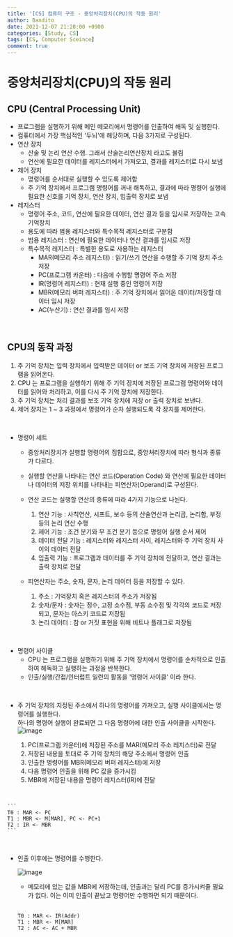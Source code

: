 ```yaml
---
title: '[CS] 컴퓨터 구조 - 중앙처리장치(CPU)의 작동 원리'
author: Bandito
date: 2021-12-07 21:20:00 +0900
categories: [Study, CS]
tags: [CS, Computer Sceince]
comment: true
---
```


# 중앙처리장치(CPU)의 작동 원리

## CPU (Central Processing Unit)
- 프로그램을 실행하기 위해 메인 메모리에서 명령어를 인출하여 해독 및 실행한다.
- 컴퓨터에서 가장 핵심적인 '두뇌'에 해당하며, 다음 3가지로 구성된다.
- 연산 장치
    + 산술 및 논리 연산 수행. 그래서 산술논리연산장치 라고도 불림
    + 연산에 필요한 데이터를 레지스터에서 가져오고, 결과를 레지스터로 다시 보냄
- 제어 장치
    + 명령어를 순서대로 실행할 수 있도록 제어함
    + 주 기억 장치에서 프로그램 명령어를 꺼내 해독하고, 결과에 따라 명령어 실행에 필요한 신호를 기억 장치, 연산 장치, 입출력 장치로 보냄
- 레지스터
    + 명령어 주소, 코드, 연산에 필요한 데이터, 연산 결과 등을 임시로 저장하는 고속 기억장치
    + 용도에 따라 범용 레지스터와 특수목적 레지스터로 구분함
    + 범용 레지스터 : 연산에 필요한 데이터나 연산 결과를 임시로 저장
    + 특수목적 레지스터 : 특별한 용도로 사용하는 레지스터
        - MAR(메모리 주소 레지스터) : 읽기/쓰기 연산을 수행할 주 기억 장치 주소 저장
        - PC(프로그램 카운터) : 다음에 수행할 명령어 주소 저장
        - IR(명령어 레지스터) : 현재 실행 중인 명령어 저장
        - MBR(메모리 버퍼 레지스터) : 주 기억 장치에서 읽어온 데이터/저장할 데이터 임시 저장
        - AC(누산기) : 연산 결과를 임시 저장

<br>


## CPU의 동작 과정
1. 주 기억 장치는 입력 장치에서 입력받은 데이터 or 보조 기억 장치에 저장된 프로그램을 읽어온다.
2. CPU 는 프로그램을 실행하기 위해 주 기억 장치에 저장된 프로그램 명령어와 데이터를 읽어와 처리하고, 이를 다시 주 기억 장치에 저장한다.
3. 주 기억 장치는 처리 결과를 보조 기억 장치에 저장 or 출력 장치로 보낸다.
4. 제어 장치는 1 ~ 3 과정에서 명령어가 순차 실행되도록 각 장치를 제어한다.

<br>

- 명령어 세트
    + 중앙처리장치가 실행할 명령어의 집합으로, 중앙처리장치에 따라 형식과 종류가 다르다.
    
    + 실행할 연산을 나타내는 연산 코드(Operation Code) 와 연산에 필요한 데이터나 데이터의 저장 위치를 나타내는 피연산자(Operand)로 구성된다.
    + 연산 코드는 실행할 연산의 종류에 따라 4가지 기능으로 나뉜다.
        1. 연산 기능 : 사칙연산, 시프트, 보수 등의 산술연산과 논리곱, 논리합, 부정 등의 논리 연산 수행
        2. 제어 기능 : 조건 분기와 무 조건 분기 등으로 명령어 실행 순서 제어
        3. 데이터 전달 기능 : 레지스터와 레지스터 사이, 레지스터와 주 기억 장치 사이의 데이터 전달
        4. 입출력 기능 : 프로그램과 데이터를 주 기억 장치에 전달하고, 연산 결과는 출력 장치로 전달
    + 피연산자는 주소, 숫자, 문자, 논리 데이터 등을 저장할 수 있다.
        1. 주소 : 기억장치 혹은 레지스터의 주소가 저장됨
        2. 숫자/문자 : 숫자는 정수, 고정 소수점, 부동 소수점 및 각각의 코드로 저장되고, 문자는 아스키 코드로 저장됨
        3. 논리 데이터 : 참 or 거짓 표현을 위해 비트나 플래그로 저장됨

<br>

- 명령어 사이클
    + CPU 는 프로그램을 실행하기 위해 주 기억 장치에서 명령어를 순차적으로 인출하여 해독하고 실행하는 과정을 반복한다.
    + 인출/실행/간접/인터럽트 일련의 활동을 '명령어 사이클' 이라 한다. 

<br>

+ 주 기억 장치의 지정된 주소에서 하나의 명령어를 가져오고, 실행 사이클에서는 명령어를 실행한다.    
    하나의 명령어 실행이 완료되면 그 다음 명령어에 대한 인출 사이클을 시작한다.
    ![image](https://user-images.githubusercontent.com/49611158/145022118-e7de2977-479c-4faa-8a9d-5573774a158a.png)

    1. PC(프로그램 카운터)에 저장된 주소를 MAR(메모리 주소 레지스터)로 전달
    2. 저장된 내용을 토대로 주 기억 장치의 해당 주소에서 명령어 인출
    3. 인출한 명령어를 MBR(메모리 버퍼 레지스터)에 저장
    4. 다음 명령어 인출을 위해 PC 값을 증가시킴
    5. MBR에 저장된 내용을 명령어 레지스터(IR)에 전달    
<br>

    ```
    T0 : MAR <- PC
    T1 : MBR <- M[MAR], PC <- PC+1
    T2 : IR <- MBR
    ```

<br>

- 인출 이후에는 명령어를 수행한다.    

    ![image](https://user-images.githubusercontent.com/49611158/145026579-759be6d3-5424-4599-9120-67ca4e32809a.png)

    + 메모리에 있는 값을 MBR에 저장하는데, 인출과는 달리 PC를 증가시켜줄 필요가 없다. 이는 이미 인출이 끝났고 명령어만 수행하면 되기 때문이다.    

    <br>

    ```
    T0 : MAR <- IR(Addr)
    T1 : MBR <- M[MAR]
    T2 : AC <- AC + MBR
    ```